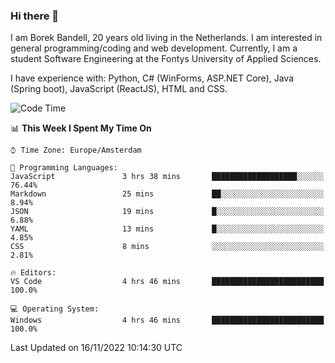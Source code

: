 ### Hi there 👋

I am Borek Bandell, 20 years old living in the Netherlands. I am interested in general programming/coding and web development. Currently, I am a student Software Engineering at the Fontys University of Applied Sciences.

I have experience with: Python, C# (WinForms, ASP.NET Core), Java (Spring boot), JavaScript (ReactJS), HTML and CSS.

<!--START_SECTION:waka-->
![Code Time](http://img.shields.io/badge/Code%20Time-275%20hrs%205%20mins-blue)

📊 **This Week I Spent My Time On** 

```text
⌚︎ Time Zone: Europe/Amsterdam

💬 Programming Languages: 
JavaScript               3 hrs 38 mins       ███████████████████░░░░░░   76.44% 
Markdown                 25 mins             ██░░░░░░░░░░░░░░░░░░░░░░░   8.94% 
JSON                     19 mins             █░░░░░░░░░░░░░░░░░░░░░░░░   6.88% 
YAML                     13 mins             █░░░░░░░░░░░░░░░░░░░░░░░░   4.85% 
CSS                      8 mins              ░░░░░░░░░░░░░░░░░░░░░░░░░   2.81%

🔥 Editors: 
VS Code                  4 hrs 46 mins       █████████████████████████   100.0%

💻 Operating System: 
Windows                  4 hrs 46 mins       █████████████████████████   100.0%

```


 Last Updated on 16/11/2022 10:14:30 UTC
<!--END_SECTION:waka-->

<!--**tcBorek2002/tcBorek2002** is a ✨ _special_ ✨ repository because its `README.md` (this file) appears on your GitHub profile.

Here are some ideas to get you started:

- 🔭 I’m currently working on ...
- 🌱 I’m currently learning ...
- 👯 I’m looking to collaborate on ...
- 🤔 I’m looking for help with ...
- 💬 Ask me about ...
- 📫 How to reach me: ...
- 😄 Pronouns: ...
- ⚡ Fun fact: ...
-->
